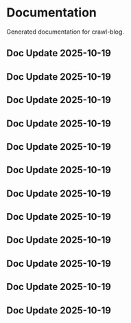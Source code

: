 # Documentation

Generated documentation for crawl-blog.

## Doc Update 2025-10-19

## Doc Update 2025-10-19

## Doc Update 2025-10-19

## Doc Update 2025-10-19

## Doc Update 2025-10-19

## Doc Update 2025-10-19

## Doc Update 2025-10-19

## Doc Update 2025-10-19

## Doc Update 2025-10-19

## Doc Update 2025-10-19

## Doc Update 2025-10-19

## Doc Update 2025-10-19
